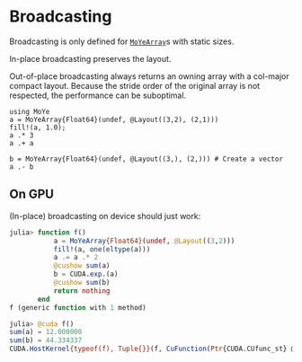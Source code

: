 # Broadcasting

Broadcasting is only defined for [`MoYeArray`](@ref)s with static sizes. 

In-place broadcasting preserves the layout.

Out-of-place broadcasting always returns an owning array with a col-major compact layout. 
Because the stride order of the original array is not respected, the performance can be suboptimal.

```@repl bc
using MoYe
a = MoYeArray{Float64}(undef, @Layout((3,2), (2,1)))
fill!(a, 1.0);
a .* 3
a .+ a
```

```@repl bc
b = MoYeArray{Float64}(undef, @Layout((3,), (2,))) # Create a vector
a .- b 
```
## On GPU
(In-place) broadcasting on device should just work:

```julia
julia> function f()
           a = MoYeArray{Float64}(undef, @Layout((3,2)))
           fill!(a, one(eltype(a)))
           a .= a .* 2
           @cushow sum(a)
           b = CUDA.exp.(a)
           @cushow sum(b)
           return nothing
       end
f (generic function with 1 method)

julia> @cuda f()
sum(a) = 12.000000
sum(b) = 44.334337
CUDA.HostKernel{typeof(f), Tuple{}}(f, CuFunction(Ptr{CUDA.CUfunc_st} @0x0000026e00ca1af0, CuModule(Ptr{CUDA.CUmod_st} @0x0000026e15cfc900, CuContext(0x0000026da1fff8b0, instance e5a1871b578f5adb))), CUDA.KernelState(Ptr{Nothing} @0x0000000204e00000))
```
